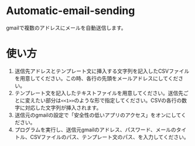 # Automatic-email-sending
gmailで複数のアドレスにメールを自動送信します。

# 使い方
1. 送信先アドレスとテンプレート文に挿入する文字列を記入したCSVファイルを用意してください。この時、各行の先頭をメールアドレスにしてください。  
2. テンプレート文を記入したテキストファイルを用意してください。送信先ごとに変えたい部分は`<<1>>`のような形で指定してください。CSVの各行の数字に対応した文字列が挿入されます。
3. 送信元のgmailの設定で「安全性の低いアプリのアクセス」をオンにしてください。
4. プログラムを実行し、送信元gmailのアドレス、パスワード、メールのタイトル、CSVファイルのパス、テンプレート文のパス、を入力してください。
